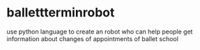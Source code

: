 # ballettterminrobot
use python language to create an robot who can help people get information about changes of appointments of ballet school
